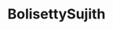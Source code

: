 ---
title: BolisettySujith
github: https://github.com/BolisettySujith
mode: dark
transition: 1s
score: 60.5
archetype:
- Cool Banner
- Project Showcase
---